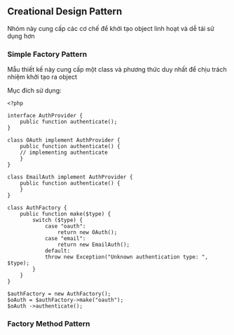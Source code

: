 ## Creational Design Pattern

Nhóm này cung cấp các cơ chế để khởi tạo object linh hoạt và dễ tái sử dụng hơn

### Simple Factory Pattern

Mẫu thiết kế này cung cấp một class và phương thức duy nhất để chịu trách nhiệm khởi tạo ra object

Mục đích sử dụng:

```
<?php

interface AuthProvider {
	public function authenticate();
}

class OAuth implement AuthProvider {
	public function authenticate() {
	// implementing authenticate
	}
}

class EmailAuth implement AuthProvider {
	public function authenticate() {
	}
}

class AuthFactory {
	public function make($type) {
		switch ($type) {
			case "oauth":
				return new OAuth();
			case "email":
				return new EmailAuth();
			default:
			throw new Exception("Unknown authentication type: ", $type);
		}
	}
}

$authFactory = new AuthFactory();
$oAuth = $authFactory->make("oauth");
$oAuth ->authenticate();
```

### Factory Method Pattern
